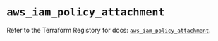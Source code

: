 # `aws_iam_policy_attachment`

Refer to the Terraform Registory for docs: [`aws_iam_policy_attachment`](https://www.terraform.io/docs/providers/aws/r/iam_policy_attachment).

